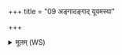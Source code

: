 +++
title = "09 अङ्गादङ्गाद् यूयमस्या"

+++
<details><summary>मूलम् (WS)</summary>

अङ्गादङ्गाद् यूयमस्या अप यक्ष्मं नि धत्तन ।  
तन्मा प्रापत् पृथिवीं मोत देवान् दिवं मा प्रापदुर्वन्तरिक्षम् ।  
अपो मा प्रापन्मलमेतदग्ने यमं मा प्रापत् पितॄंश्च सर्वान् ॥ ९ ॥
</details>